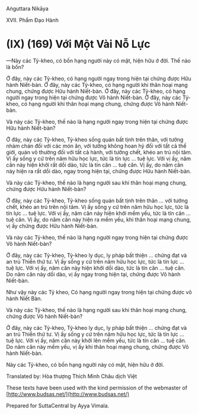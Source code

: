 Aṅguttara Nikāya

XVII. Phẩm Ðạo Hành

# (IX) (169) Với Một Vài Nỗ Lực

—Này các Tỷ-kheo, có bốn hạng người này có mặt, hiện hữu ở đời. Thế nào là bốn?

Ở đây, này các Tỷ-kheo, có hạng người ngay trong hiện tại chứng được Hữu hành Niết-bàn. Ở đây, này các Tỷ-kheo, có hạng người khi thân hoại mạng chung, chứng được Hữu hành Niết-bàn. Ở đây, này các Tỷ-kheo, có hạng người ngay trong hiện tại chứng được Vô hành Niết-bàn. Ở đây, này các Tỷ-kheo, có hạng người khi thân hoại mạng chung, chứng được Vô hành Niết-bàn.

Và này các Tỷ-kheo, thế nào là hạng người ngay trong hiện tại chứng được Hữu hành Niết-bàn?

Ở đây, này các Tỷ-kheo, Tỷ-kheo sống quán bất tịnh trên thân, với tưởng nhàm chán đối với các món ăn, với tưởng không hoan hỷ đối với tất cả thế giới, quán vô thường đối với tất cả hành, với tưởng chết, khéo an trú nội tâm. Vị ấy sống y cứ trên năm hữu học lực, tức là tín lực ... tuệ lực. Với vị ấy, năm căn này hiện khởi rất dồi dào, tức là tín căn ... tuệ căn. Vị ấy, do năm căn này hiện ra rất dồi dào, ngay trong hiện tại, chứng được Hữu hành Niết-bàn.

Và này các Tỷ-kheo, thế nào là hạng người sau khi thân hoại mạng chung, chứng được Hữu hành Niết-bàn?

Ở đây, này các Tỷ-kheo, Tỷ-kheo sống quán bất tịnh trên thân ... với tưởng chết, khéo an trú trên nội tâm. Vị ấy sống y cứ trên năm hữu học lực, tức là tín lực ... tuệ lực. Với vị ấy, năm căn này hiện khởi mềm yếu, tức là tín căn ... tuệ căn. Vị ấy, do năm căn này hiện ra mềm yếu, khi thân hoại mạng chung, vị ấy chứng được Hữu hành Niết-bàn.

Và này các Tỷ-kheo, thế nào là hạng người ngay trong hiện tại chứng được Vô hành Niết-bàn?

Ở đây, này các Tỷ-kheo, Tỷ-kheo ly dục, ly pháp bất thiện ... chứng đạt và an trú Thiền thứ tư. Vị ấy sống y cứ trên năm hữu học lực, tức là tín lực ... tuệ lực. Với vị ấy, năm căn này hiện khởi dồi dào, tức là tín căn ... tuệ căn. Do năm căn này dồi dào, vị ấy ngay trong hiện tại, chứng được Vô hành Niết-bàn.

Như vậy này các Tỷ kheo, Có hạng người ngay trong hiện tại chứng được vô hành Niết Bàn.

Và này các Tỷ-kheo, thế nào là hạng người sau khi thân hoại mạng chung, chứng được Vô hành Niết-bàn?

Ở đây, này các Tỷ-kheo, Tỷ-kheo ly dục, ly pháp bất thiện ... chứng đạt và an trú Thiền thứ tư. Vị ấy sống y cứ trên năm hữu học lực, tức là tín lực ... tuệ lực. Với vị ấy, năm căn này khởi lên mềm yếu, tức là tín căn ... tuệ căn. Do năm căn này mềm yếu, vị ấy khi thân hoại mạng chung, chứng được Vô hành Niết-bàn.

Này các Tỷ-kheo, có bốn hạng người này có mặt, hiện hữu ở đời.

Translated by: Hòa thượng Thích Minh Châu dịch Việt

These texts have been used with the kind permission of the webmaster of [http://www.budsas.net/](http://www.budsas.net/)

Prepared for SuttaCentral by Ayya Vimala.